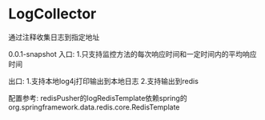 # LogCollector
通过注释收集日志到指定地址

0.0.1-snapshot
入口:
1.只支持监控方法的每次响应时间和一定时间内的平均响应时间

出口:
1.支持本地log4j打印输出到本地日志
2.支持输出到redis

配置参考:
redisPusher的logRedisTemplate依赖spring的org.springframework.data.redis.core.RedisTemplate

<code><bean id="redisPusher" class="com.jutem.log.collector.pusher.RedisPusher">
	<constructor-arg ref="logRedisTemplate" />
	<constructor-arg name="redisKey" value="logstash-elasticsearch" />
</bean>
<bean id="logPusher" class="com.jutem.log.collector.pusher.LogPusher"></bean>
<bean id="logCollector" class="com.jutem.log.collector.aop.LogCollector">
	<constructor-arg name="app" value="elasticsearch"></constructor-arg>
	<constructor-arg name="host" value="127.0.0.1"></constructor-arg>
	<!-- <constructor-arg ref="redisPusher"></constructor-arg> -->
	<!-- <constructor-arg ref="logPusher"></constructor-arg> -->
</bean></code>

